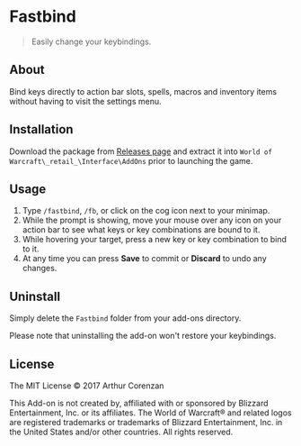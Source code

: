 # Fastbind

> Easily change your keybindings.

## About

Bind keys directly to action bar slots, spells, macros and inventory items without having to visit the settings menu.

## Installation

Download the package from [Releases page](https://github.com/haggen/wow/releases) and extract it into `World of Warcraft\_retail_\Interface\AddOns` prior to launching the game.

## Usage

1. Type `/fastbind`, `/fb`, or click on the cog icon next to your minimap.
2. While the prompt is showing, move your mouse over any icon on your action bar to see what keys or key combinations are bound to it.
3. While hovering your target, press a new key or key combination to bind to it.
4. At any time you can press **Save** to commit or **Discard** to undo any changes.

## Uninstall

Simply delete the `Fastbind` folder from your add-ons directory.

Please note that uninstalling the add-on won't restore your keybindings.

## License

The MIT License © 2017 Arthur Corenzan

This Add-on is not created by, affiliated with or sponsored by Blizzard Entertainment, Inc. or its affiliates. The World of Warcraft® and related logos are registered trademarks or trademarks of Blizzard Entertainment, Inc. in the United States and/or other countries. All rights reserved.
